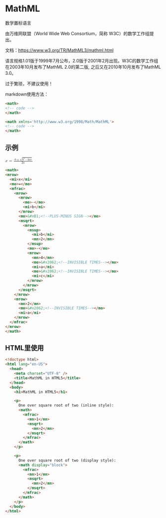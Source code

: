 # MathML

数学置标语言

由万维网联盟（World Wide Web Consortium，简称 W3C）的数学工作组提出。

文档：<https://www.w3.org/TR/MathML3/mathml.html>

语言规格1.01版于1999年7月公布，2.0版于2001年2月出现。W3C的数学工作组在2003年10月发布了MathML 2.0的第二版, 之后又在2010年10月发布了MathML 3.0。

过于繁琐，不建议使用！

markdown使用方法：

```md
<math>
<!-- code -->
</math>

<math xmlns='http://www.w3.org/1998/Math/MathML'>
<!-- code -->
</math>
```

## 示例

<math>
<mrow>
  <mi>x</mi>
  <mo>=</mo>
  <mfrac>
    <mrow>
      <mrow>
        <mo>-</mo>
        <mi>b</mi>
      </mrow>
      <mo>&#xB1;<!--PLUS-MINUS SIGN--></mo>
      <msqrt>
        <mrow>
          <msup>
            <mi>b</mi>
            <mn>2</mn>
          </msup>
          <mo>-</mo>
          <mrow>
            <mn>4</mn>
            <mo>&#x2062;<!--INVISIBLE TIMES--></mo>
            <mi>a</mi>
            <mo>&#x2062;<!--INVISIBLE TIMES--></mo>
            <mi>c</mi>
          </mrow>
        </mrow>
      </msqrt>
    </mrow>
    <mrow>
      <mn>2</mn>
      <mo>&#x2062;<!--INVISIBLE TIMES--></mo>
      <mi>a</mi>
    </mrow>
  </mfrac>
</mrow>
</math>

```md
<math>
<mrow>
  <mi>x</mi>
  <mo>=</mo>
  <mfrac>
    <mrow>
      <mrow>
        <mo>-</mo>
        <mi>b</mi>
      </mrow>
      <mo>&#xB1;<!--PLUS-MINUS SIGN--></mo>
      <msqrt>
        <mrow>
          <msup>
            <mi>b</mi>
            <mn>2</mn>
          </msup>
          <mo>-</mo>
          <mrow>
            <mn>4</mn>
            <mo>&#x2062;<!--INVISIBLE TIMES--></mo>
            <mi>a</mi>
            <mo>&#x2062;<!--INVISIBLE TIMES--></mo>
            <mi>c</mi>
          </mrow>
        </mrow>
      </msqrt>
    </mrow>
    <mrow>
      <mn>2</mn>
      <mo>&#x2062;<!--INVISIBLE TIMES--></mo>
      <mi>a</mi>
    </mrow>
  </mfrac>
</mrow>
</math>
```

## HTML里使用

```html
<!doctype html>
<html lang="en-US">
  <head>
    <meta charset="UTF-8" />
    <title>MathML in HTML5</title>
  </head>
  <body>
    <h1>MathML in HTML5</h1>

    <p>
      One over square root of two (inline style):
      <math>
        <mfrac>
          <mn>1</mn>
          <msqrt>
            <mn>2</mn>
          </msqrt>
        </mfrac>
      </math>
    </p>

    <p>
      One over square root of two (display style):
      <math display="block">
        <mfrac>
          <mn>1</mn>
          <msqrt>
            <mn>2</mn>
          </msqrt>
        </mfrac>
      </math>
    </p>
  </body>
</html>
```
